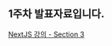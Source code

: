 ## 1주차 발표자료입니다.

[NextJS 강의 - Section 3](https://inblog.ai/luke/nextjs-section-3--21391?traffic_type=internal)
